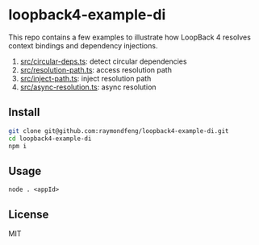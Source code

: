 # loopback4-example-di

This repo contains a few examples to illustrate how LoopBack 4 resolves context
bindings and dependency injections.

1. [src/circular-deps.ts](src/circular-deps.ts): detect circular dependencies
2. [src/resolution-path.ts](src/resolution-path.ts): access resolution path
3. [src/inject-path.ts](src/inject-path.ts): inject resolution path
4. [src/async-resolution.ts](src/async-resolution.ts): async resolution

## Install

```sh
git clone git@github.com:raymondfeng/loopback4-example-di.git
cd loopback4-example-di
npm i
```

## Usage
```
node . <appId>
```

## License

MIT
